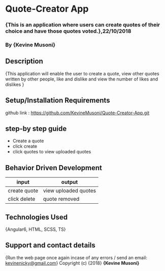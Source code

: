 # Quote-Creator App
### {This is an application where users can create quotes of their choice and have those quotes voted.},22/10/2018
### By **{Kevine Musoni}**
## Description
{This application will enable the user to create a quote, view other quotes written by other people, like and dislike and view the number of likes and dislikes }
## Setup/Installation Requirements 
github link : https://github.com/KevineMusoni/Quote-Creator-App.git
## step-by step guide
* Create a quote 
* click create
* click quotes to view uploaded quotes
## Behavior Driven Development
| input           |    output            |
|---------------  |--------------------  |
| create quote    |  view uploaded quotes|
| click delete    |  quote removed       | 

## Technologies Used
{Angular6, HTML, SCSS, TS}
## Support and contact details
{Run the web page once again incase of any errors / send an email: kevinenicky@gmail.com}
Copyright (c) {2018} **{Kevine Musoni}**
